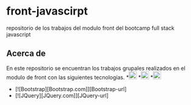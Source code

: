 # front-javascirpt
repositorio de los trabajos del modulo front del bootcamp full stack javascript

## Acerca de
En este repositorio se encuentran los trabajos grupales realizados en el modulo de front con las siguientes tecnologías.
*<a href="https://www.w3.org/TR/html5/" title="HTML5"><img src="https://github.com/get-icon/geticon/raw/master/icons/html-5.svg" alt="HTML5" width="21px" height="21px"></a>
*<a href="https://developer.mozilla.org/en-US/docs/Web/JavaScript" title="JavaScript"><img src="https://github.com/get-icon/geticon/raw/master/icons/javascript.svg" alt="JavaScript" width="21px" height="21px"></a>
*<a href="https://www.w3.org/TR/CSS/" title="CSS3"><img src="https://github.com/get-icon/geticon/raw/master/icons/css-3.svg" alt="CSS3" width="21px" height="21px"></a>
* [![Bootstrap][Bootstrap.com]][Bootstrap-url]
* [![JQuery][JQuery.com]][JQuery-url]

